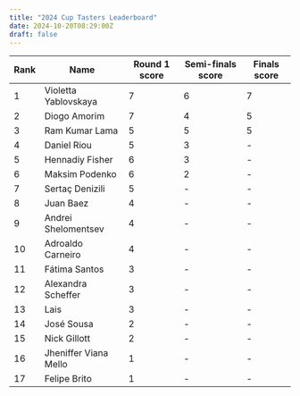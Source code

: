 ```yaml
---
title: "2024 Cup Tasters Leaderboard"
date: 2024-10-20T08:29:00Z
draft: false
---
```


<table class="table-auto w-full bg-white shadow-md rounded-lg">
    <thead>
        <tr>
            <th class="px-4 py-2">Rank</th>
            <th class="px-4 py-2">Name</th>
            <th class="px-4 py-2">Round 1 score</th>
            <th class="px-4 py-2">Semi-finals score</th>
            <th class="px-4 py-2">Finals score</th>
        </tr>
    </thead>
    <tbody>
        <tr class="bg-yellow-500">
            <td class="border px-4 py-2">1</td>
            <td class="border px-4 py-2">Violetta Yablovskaya</td>
            <td class="border px-4 py-2">7</td>
            <td class="border px-4 py-2">6</td>
            <td class="border px-4 py-2">7</td>
        </tr>
        <tr class="bg-gray-300">
            <td class="border px-4 py-2">2</td>
            <td class="border px-4 py-2">Diogo Amorim</td>
            <td class="border px-4 py-2">7</td>
            <td class="border px-4 py-2">4</td>
            <td class="border px-4 py-2">5</td>
        </tr>
        <tr class="bg-yellow-700">
            <td class="border px-4 py-2">3</td>
            <td class="border px-4 py-2">Ram Kumar Lama</td>
            <td class="border px-4 py-2">5</td>
            <td class="border px-4 py-2">5</td>
            <td class="border px-4 py-2">5</td>
        </tr>
        <tr>
            <td class="border px-4 py-2">4</td>
            <td class="border px-4 py-2">Daniel Riou</td>
            <td class="border px-4 py-2">5</td>
            <td class="border px-4 py-2">3</td>
            <td class="border px-4 py-2">-</td>
        </tr>
        <tr>
            <td class="border px-4 py-2">5</td>
            <td class="border px-4 py-2">Hennadiy Fisher</td>
            <td class="border px-4 py-2">6</td>
            <td class="border px-4 py-2">3</td>
            <td class="border px-4 py-2">-</td>
        </tr>
        <tr>
            <td class="border px-4 py-2">6</td>
            <td class="border px-4 py-2">Maksim Podenko</td>
            <td class="border px-4 py-2">6</td>
            <td class="border px-4 py-2">2</td>
            <td class="border px-4 py-2">-</td>
        </tr>
        <tr>
            <td class="border px-4 py-2">7</td>
            <td class="border px-4 py-2">Sertaç Denizili</td>
            <td class="border px-4 py-2">5</td>
            <td class="border px-4 py-2">-</td>
            <td class="border px-4 py-2">-</td>
        </tr>
        <tr>
            <td class="border px-4 py-2">8</td>
            <td class="border px-4 py-2">Juan Baez</td>
            <td class="border px-4 py-2">4</td>
            <td class="border px-4 py-2">-</td>
            <td class="border px-4 py-2">-</td>
        </tr>
        <tr>
            <td class="border px-4 py-2">9</td>
            <td class="border px-4 py-2">Andrei Shelomentsev</td>
            <td class="border px-4 py-2">4</td>
            <td class="border px-4 py-2">-</td>
            <td class="border px-4 py-2">-</td>
        </tr>
        <tr>
            <td class="border px-4 py-2">10</td>
            <td class="border px-4 py-2">Adroaldo Carneiro</td>
            <td class="border px-4 py-2">4</td>
            <td class="border px-4 py-2">-</td>
            <td class="border px-4 py-2">-</td>
        </tr>
        <tr>
            <td class="border px-4 py-2">11</td>
            <td class="border px-4 py-2">Fátima Santos</td>
            <td class="border px-4 py-2">3</td>
            <td class="border px-4 py-2">-</td>
            <td class="border px-4 py-2">-</td>
        </tr>
        <tr>
            <td class="border px-4 py-2">12</td>
            <td class="border px-4 py-2">Alexandra Scheffer</td>
            <td class="border px-4 py-2">3</td>
            <td class="border px-4 py-2">-</td>
            <td class="border px-4 py-2">-</td>
        </tr>
        <tr>
            <td class="border px-4 py-2">13</td>
            <td class="border px-4 py-2">Lais</td>
            <td class="border px-4 py-2">3</td>
            <td class="border px-4 py-2">-</td>
            <td class="border px-4 py-2">-</td>
        </tr>
        <tr>
            <td class="border px-4 py-2">14</td>
            <td class="border px-4 py-2">José Sousa</td>
            <td class="border px-4 py-2">2</td>
            <td class="border px-4 py-2">-</td>
            <td class="border px-4 py-2">-</td>
        </tr>
        <tr>
            <td class="border px-4 py-2">15</td>
            <td class="border px-4 py-2">Nick Gillott</td>
            <td class="border px-4 py-2">2</td>
            <td class="border px-4 py-2">-</td>
            <td class="border px-4 py-2">-</td>
        </tr>
        <tr>
            <td class="border px-4 py-2">16</td>
            <td class="border px-4 py-2">Jheniffer Viana Mello</td>
            <td class="border px-4 py-2">1</td>
            <td class="border px-4 py-2">-</td>
            <td class="border px-4 py-2">-</td>
        </tr>
        <tr>
            <td class="border px-4 py-2">17</td>
            <td class="border px-4 py-2">Felipe Brito</td>
            <td class="border px-4 py-2">1</td>
            <td class="border px-4 py-2">-</td>
            <td class="border px-4 py-2">-</td>
        </tr>
    </tbody>
</table>

